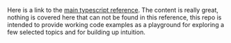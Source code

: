 Here is a link to the [main typescript reference](https://www.typescriptlang.org/docs/handbook/).  The content is really great, nothing is covered here that can not be found in this reference, this repo is intended to provide working code examples as a playground for exploring a few selected topics and for building up intuition.

